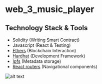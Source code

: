 # web_3_music_player

## Technology Stack & Tools

- Solidity (Writing Smart Contract)
- Javascript (React & Testing)
- [Ethers](https://docs.ethers.io/v5/) (Blockchain Interaction)
- [Hardhat](https://hardhat.org/) (Development Framework)
- [Ipfs](https://ipfs.io/) (Metadata storage)
- [React routers](https://v5.reactrouter.com/) (Navigational components)


![alt text](https://ik.imagekit.io/mbhxghyf1m2/Screen_Shot_2022-04-22_at_9.50.15_AM_xsfpz6-la.png?ik-sdk-version=javascript-1.4.3&updatedAt=1650646282969)
